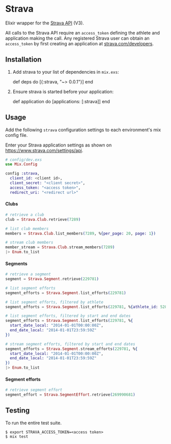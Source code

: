 # Strava

Elixir wrapper for the [Strava API](https://strava.github.io/api/) (V3).

All calls to the Strava API require an `access_token` defining the athlete and application making the call. Any registered Strava user can obtain an `access_token` by first creating an application at [strava.com/developers](http://www.strava.com/developers).

## Installation

  1. Add strava to your list of dependencies in `mix.exs`:

        def deps do
          [{:strava, "~> 0.0.1"}]
        end

  2. Ensure strava is started before your application:

        def application do
          [applications: [:strava]]
        end

## Usage

Add the following `strava` configuration settings to each environment's mix config file.

Enter your Strava application settings as shown on https://www.strava.com/settings/api.

```elixir
# config/dev.exs
use Mix.Config

config :strava,
  client_id: <client id>,
  client_secret: "<client secret>",
  access_token: "<access token>",
  redirect_uri: "<redirect url>"
```

#### Clubs

```elixir
# retrieve a club
club = Strava.Club.retrieve(7289)
```

```elixir
# list club members
members = Strava.Club.list_members(7289, %{per_page: 20, page: 1})
```

```elixir
# stream club members
member_stream = Strava.Club.stream_members(7289)
|> Enum.to_list
```

#### Segments

```elixir
# retrieve a segment
segment = Strava.Segment.retrieve(229781)
```

```elixir
# list segment efforts
segment_efforts = Strava.Segment.list_efforts(229781)
```

```elixir
# list segment efforts, filtered by athlete
segment_efforts = Strava.Segment.list_efforts(229781, %{athlete_id: 5287})
```

```elixir
# list segment efforts, filtered by start and end dates
segment_efforts = Strava.Segment.list_efforts(229781, %{
  start_date_local: "2014-01-01T00:00:00Z",
  end_date_local: "2014-01-01T23:59:59Z"
})
```

```elixir
# stream segment efforts, filtered by start and end dates
segment_efforts = Strava.Segment.stream_efforts(229781, %{
  start_date_local: "2014-01-01T00:00:00Z",
  end_date_local: "2014-01-01T23:59:59Z"
})
|> Enum.to_list
```

#### Segment efforts

```elixir
# retrieve segment effort
segment_effort = Strava.SegmentEffort.retrieve(269990681)
```

## Testing

To run the entire test suite.

```
$ export STRAVA_ACCESS_TOKEN=<access token>
$ mix test
```
